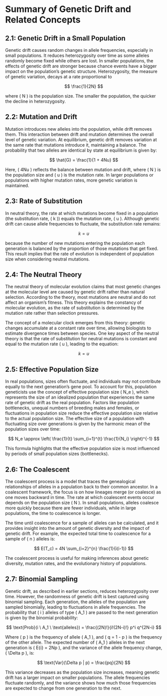 # Summary of Genetic Drift and Related Concepts

## 2.1: Genetic Drift in a Small Population
Genetic drift causes random changes in allele frequencies, especially in small populations. It reduces heterozygosity over time as some alleles randomly become fixed while others are lost. In smaller populations, the effects of genetic drift are stronger because chance events have a bigger impact on the population’s genetic structure. Heterozygosity, the measure of genetic variation, decays at a rate proportional to 

$$
\frac{1}{2N}
$$

where \( N \) is the population size. The smaller the population, the quicker the decline in heterozygosity.

## 2.2: Mutation and Drift
Mutation introduces new alleles into the population, while drift removes them. This interaction between drift and mutation determines the overall level of genetic variation. At equilibrium, genetic drift removes variation at the same rate that mutations introduce it, maintaining a balance. The probability that two alleles are identical by state at equilibrium is given by:

$$
\hat{G} = \frac{1}{1 + 4Nu}
$$

Here, \( 4Nu \) reflects the balance between mutation and drift, where \( N \) is the population size and \( u \) is the mutation rate. In larger populations or populations with higher mutation rates, more genetic variation is maintained.

## 2.3: Rate of Substitution
In neutral theory, the rate at which mutations become fixed in a population (the substitution rate, \( k \)) equals the mutation rate, \( u \). Although genetic drift can cause allele frequencies to fluctuate, the substitution rate remains:

$$
k = u
$$

because the number of new mutations entering the population each generation is balanced by the proportion of those mutations that get fixed. This result implies that the rate of evolution is independent of population size when considering neutral mutations.

## 2.4: The Neutral Theory
The neutral theory of molecular evolution claims that most genetic changes at the molecular level are caused by genetic drift rather than natural selection. According to the theory, most mutations are neutral and do not affect an organism’s fitness. This theory explains the constancy of molecular evolution, as the rate of substitution is determined by the mutation rate rather than selection pressures.

The concept of a molecular clock emerges from this theory: genetic changes accumulate at a constant rate over time, allowing biologists to estimate divergence times between species. One key aspect of the neutral theory is that the rate of substitution for neutral mutations is constant and equal to the mutation rate \( u \), leading to the equation:

$$
k = u
$$

## 2.5: Effective Population Size
In real populations, sizes often fluctuate, and individuals may not contribute equally to the next generation’s gene pool. To account for this, population geneticists use the concept of effective population size \( N_e \), which represents the size of an idealized population that experiences the same rate of genetic drift as the real population. Factors like population bottlenecks, unequal numbers of breeding males and females, or fluctuations in population size reduce the effective population size relative to the actual population size. The effective size of a population with fluctuating size over generations is given by the harmonic mean of the population sizes over time:

$$
N_e \approx \left( \frac{1}{t} \sum_{i=1}^{t} \frac{1}{N_i} \right)^{-1}
$$

This formula highlights that the effective population size is most influenced by periods of small population sizes (bottlenecks).

## 2.6: The Coalescent
The coalescent process is a model that traces the genealogical relationships of alleles in a population back to their common ancestor. In a coalescent framework, the focus is on how lineages merge (or coalesce) as one moves backward in time. The rate at which coalescent events occur depends on the population size \( N \). In small populations, alleles coalesce more quickly because there are fewer individuals, while in large populations, the time to coalescence is longer.

The time until coalescence for a sample of alleles can be calculated, and it provides insight into the amount of genetic diversity and the impact of genetic drift. For example, the expected total time to coalescence for a sample of \( n \) alleles is:

$$
E(T_c) = 4N \sum_{i=2}^{n} \frac{1}{i(i-1)}
$$

The coalescent process is useful for making inferences about genetic diversity, mutation rates, and the evolutionary history of populations.

## 2.7: Binomial Sampling
Genetic drift, as described in earlier sections, reduces heterozygosity over time. However, the randomness of genetic drift is best captured using binomial sampling. Each generation, the alleles of the population are sampled binomially, leading to fluctuations in allele frequencies. The probability that \( i \) alleles of type \( A_1 \) are passed to the next generation is given by the binomial probability:

$$
\text{Prob}(i \ A_1 \ \text{alleles}) = \frac{(2N)!}{i!(2N-i)!} p^i q^{2N-i}
$$

Where \( p \) is the frequency of allele \( A_1 \), and \( q = 1 - p \) is the frequency of the other allele. The expected number of \( A_1 \) alleles in the next generation is \( E\{i\} = 2Np \), and the variance of the allele frequency change, \( \Delta p \), is:

$$
\text{Var}(\Delta p | p) = \frac{pq}{2N}
$$

This variance decreases as the population size increases, meaning genetic drift has a larger impact on smaller populations. The allele frequencies fluctuate randomly, and the variance shows how much those frequencies are expected to change from one generation to the next.
